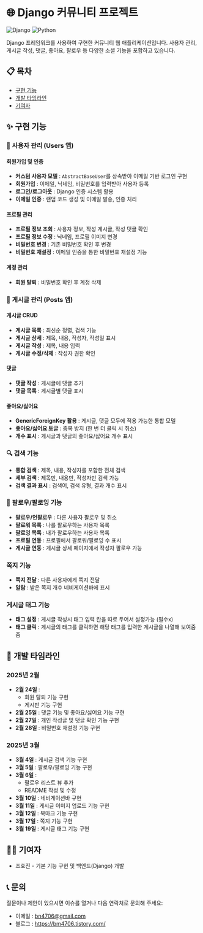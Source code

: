 # 🌐 Django 커뮤니티 프로젝트

![Django](https://img.shields.io/badge/Django-4.2-green)
![Python](https://img.shields.io/badge/Python-3.8+-blue)

Django 프레임워크를 사용하여 구현한 커뮤니티 웹 애플리케이션입니다. 사용자 관리, 게시글 작성, 댓글, 좋아요, 팔로우 등 다양한 소셜 기능을 포함하고 있습니다.


## 📋 목차

- [구현 기능](#-구현-기능)
- [개발 타임라인](#-개발-타임라인)
- [기여자](#-기여자)

## ✨ 구현 기능

### 👤 사용자 관리 (Users 앱)

#### 회원가입 및 인증
- **커스텀 사용자 모델** : `AbstractBaseUser`를 상속받아 이메일 기반 로그인 구현
- **회원가입** : 이메일, 닉네임, 비밀번호를 입력받아 사용자 등록
- **로그인/로그아웃** : Django 인증 시스템 활용
- **이메일 인증** : 랜덤 코드 생성 및 이메일 발송, 인증 처리

#### 프로필 관리
- **프로필 정보 조회** : 사용자 정보, 작성 게시글, 작성 댓글 확인
- **프로필 정보 수정** : 닉네임, 프로필 이미지 변경
- **비밀번호 변경** : 기존 비밀번호 확인 후 변경
- **비밀번호 재설정** : 이메일 인증을 통한 비밀번호 재설정 기능

#### 계정 관리
- **회원 탈퇴** : 비밀번호 확인 후 계정 삭제

### 📝 게시글 관리 (Posts 앱)

#### 게시글 CRUD
- **게시글 목록** : 최신순 정렬, 검색 기능
- **게시글 상세** : 제목, 내용, 작성자, 작성일 표시
- **게시글 작성** : 제목, 내용 입력
- **게시글 수정/삭제** : 작성자 권한 확인

#### 댓글
- **댓글 작성** : 게시글에 댓글 추가
- **댓글 목록** : 게시글별 댓글 표시

#### 좋아요/싫어요
- **GenericForeignKey 활용** : 게시글, 댓글 모두에 적용 가능한 통합 모델
- **좋아요/싫어요 토글** : 중복 방지 (한 번 더 클릭 시 취소)
- **개수 표시** : 게시글과 댓글의 좋아요/싫어요 개수 표시

### 🔍 검색 기능

- **통합 검색** : 제목, 내용, 작성자를 포함한 전체 검색
- **세부 검색** : 제목만, 내용만, 작성자만 검색 가능
- **검색 결과 표시** : 검색어, 검색 유형, 결과 개수 표시

### 👥 팔로우/팔로잉 기능

- **팔로우/언팔로우** : 다른 사용자 팔로우 및 취소
- **팔로워 목록** : 나를 팔로우하는 사용자 목록
- **팔로잉 목록** : 내가 팔로우하는 사용자 목록
- **프로필 연동** : 프로필에서 팔로워/팔로잉 수 표시
- **게시글 연동** : 게시글 상세 페이지에서 작성자 팔로우 가능

### 쪽지 기능

- **쪽지 전달** : 다른 사용자에게 쪽지 전달
- **알람** : 받은 쪽지 개수 네비게이션바에 표시

### 게시글 태그 기능

- **태그 설정** : 게시글 작성시 태그 입력 칸을 따로 두어서 설정가능 (필수x)
- **태그 클릭** : 게시글의 태그를 클릭하면 해당 태그를 입력한 게시글을 나열해 보여줌줌
 

## 📅 개발 타임라인

### 2025년 2월
- **2월 24일** : 
  - 회원 탈퇴 기능 구현
  - 게시판 기능 구현
- **2월 25일** : 댓글 기능 및 좋아요/싫어요 기능 구현
- **2월 27일** : 개인 작성글 및 댓글 확인 기능 구현
- **2월 28일** : 비밀번호 재설정 기능 구현

### 2025년 3월
- **3월 4일** : 게시글 검색 기능 구현
- **3월 5일** : 팔로우/팔로잉 기능 구현
- **3월 6일** : 
  - 팔로우 리스트 뷰 추가
  - README 작성 및 수정
- **3월 10일** : 네비게이션바 구현
- **3월 11일** : 게시글 이미지 업로드 기능 구현
- **3월 12일** : 북마크 기능 구현
- **3월 17일** : 쪽지 기능 구현
- **3월 19일** : 게시글 태그 기능 구현

## 👨‍💻 기여자

- 조호진 - 기본 기능 구현 및 백엔드(Django) 개발

## 📞 문의

질문이나 제안이 있으시면 이슈를 열거나 다음 연락처로 문의해 주세요:
- 이메일 : bn4706@gmail.com
- 블로그 : https://bm4706.tistory.com/